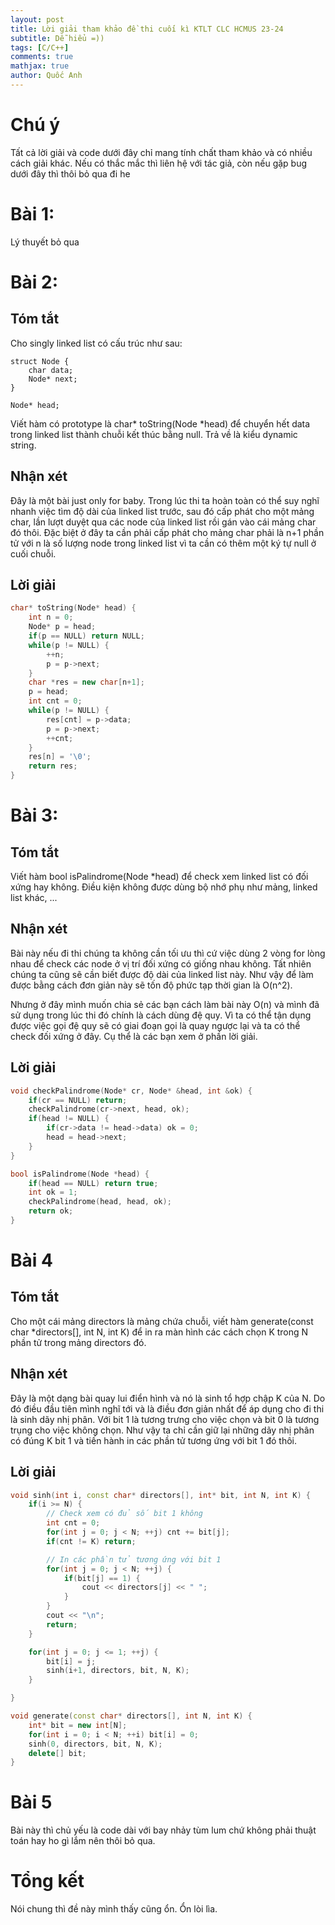 ```yaml
---
layout: post
title: Lời giải tham khảo đề thi cuối kì KTLT CLC HCMUS 23-24
subtitle: Dễ hiểu =))
tags: [C/C++]
comments: true
mathjax: true
author: Quốc Anh
---
```


# Chú ý
Tất cả lời giải và code dưới đây chỉ mang tính chất tham khảo và có nhiều cách giải khác. Nếu có thắc mắc thì liên hệ với tác giả, còn nếu gặp bug dưới đây thì thôi bỏ qua đi he 

# Bài 1:

Lý thuyết bỏ qua 

# Bài 2:

## Tóm tắt

Cho singly linked list có cấu trúc như sau:
~~~
struct Node {
    char data;
    Node* next;
}

Node* head;
~~~
Viết hàm có prototype là char* toString(Node *head) để chuyển hết data trong linked list thành chuỗi kết thúc bằng null. Trả về là kiểu dynamic string.

## Nhận xét

Đây là một bài just only for baby. Trong lúc thi ta hoàn toàn có thể suy nghĩ nhanh việc tìm độ dài của linked list trước, sau đó cấp phát cho một mảng char, lần lượt duyệt qua các node của linked list rồi gán vào cái mảng char đó thôi.
Đặc biệt ở đây ta cần phải cấp phát cho mảng char phải là n+1 phần tử với n là số lượng node trong linked list vì ta cần có thêm một ký tự null ở cuối chuỗi.

## Lời giải

```cpp
char* toString(Node* head) {
    int n = 0;
    Node* p = head;
    if(p == NULL) return NULL;
    while(p != NULL) {
        ++n;
        p = p->next;
    }
    char *res = new char[n+1];
    p = head;
    int cnt = 0;
    while(p != NULL) {
        res[cnt] = p->data;
        p = p->next;
        ++cnt;
    }
    res[n] = '\0';
    return res;
}
```

# Bài 3:

## Tóm tắt
Viết hàm bool isPalindrome(Node *head) để check xem linked list có đối xứng hay không. Điều kiện không được dùng bộ nhớ phụ như mảng, linked list khác, ...

## Nhận xét

Bài này nếu đi thi chúng ta không cần tối ưu thì cứ việc dùng 2 vòng for lòng nhau để check các node ở vị trí đối xứng có giống nhau không. Tất nhiên chúng ta cũng sẽ cần biết được độ dài của linked list này. Như vậy để làm được bằng cách đơn giản này sẽ tốn độ phức tạp thời gian là O(n^2).

Nhưng ở đây mình muốn chia sẻ các bạn cách làm bài này O(n) và mình đã sử dụng trong lúc thi đó chính là cách dùng đệ quy. Vì ta có thể tận dụng được việc gọi đệ quy sẽ có giai đoạn gọi là quay ngược lại và ta có thể check đối xứng ở đây. Cụ thể là các bạn xem ở phần lời giải.

## Lời giải

```cpp 
void checkPalindrome(Node* cr, Node* &head, int &ok) {
    if(cr == NULL) return;
    checkPalindrome(cr->next, head, ok);
    if(head != NULL) {
        if(cr->data != head->data) ok = 0;
        head = head->next;
    }
}

bool isPalindrome(Node *head) {
    if(head == NULL) return true;
    int ok = 1;
    checkPalindrome(head, head, ok);
    return ok;
}
```
# Bài 4

## Tóm tắt
Cho một cái mảng directors là mảng chứa chuỗi, viết hàm generate(const char *directors[], int N, int K) để in ra màn hình các cách chọn K trong N phần tử trong mảng directors đó.

## Nhận xét
Đây là một dạng bài quay lui điển hình và nó là sinh tổ hợp chập K của N. Do đó điều đầu tiên mình nghĩ tới và là điều đơn giản nhất để áp dụng cho đi thi là sinh dãy nhị phân. Với bit 1 là tương trưng cho việc chọn và bit 0 là tương trụng cho việc không chọn.
Như vậy ta chỉ cần giữ lại những dãy nhị phân có đúng K bit 1 và tiến hành in các phần tử tương ứng với bit 1 đó thôi.

## Lời giải

```cpp 
void sinh(int i, const char* directors[], int* bit, int N, int K) {
    if(i >= N) {
        // Check xem có đủ số bit 1 không
        int cnt = 0;
        for(int j = 0; j < N; ++j) cnt += bit[j];
        if(cnt != K) return;

        // In các phần tử tương ứng với bit 1
        for(int j = 0; j < N; ++j) {
            if(bit[j] == 1) {
                cout << directors[j] << " ";
            }
        }
        cout << "\n";
        return;
    }

    for(int j = 0; j <= 1; ++j) {
        bit[i] = j;
        sinh(i+1, directors, bit, N, K);
    }

}

void generate(const char* directors[], int N, int K) {
    int* bit = new int[N];
    for(int i = 0; i < N; ++i) bit[i] = 0;
    sinh(0, directors, bit, N, K);
    delete[] bit;
}
```

# Bài 5

Bài này thì chủ yếu là code dài với bay nhảy tùm lum chứ không phải thuật toán hay ho gì lắm nên thôi bỏ qua.

# Tổng kết

Nói chung thì đề này mình thấy cũng ổn.
Ổn lòi lìa.
